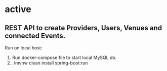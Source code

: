 # active

## REST API to create Providers, Users, Venues and connected Events.

Run on local host:
1. Run docker-compose file to start local MySQL db.
2. ./mvnw clean install spring-boot:run

